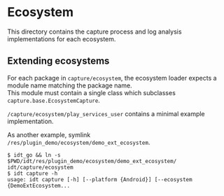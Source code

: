 # Ecosystem

This directory contains the capture process and log analysis implementations for
each ecosystem.

## Extending ecosystems

For each package in `capture/ecosystem`, the ecosystem loader expects a module name matching the package name.  
This module must contain a single class which subclasses `capture.base.EcosystemCapture`.  

`/capture/ecosystem/play_services_user` contains a minimal example implementation.

As another example, symlink `/res/plugin_demo/ecosystem/demo_ext_ecosystem`.

```
$ idt_go && ln -s $PWD/idt/res/plugin_demo/ecosystem/demo_ext_ecosystem/ idt/capture/ecosystem
$ idt capture -h
usage: idt capture [-h] [--platform {Android}] [--ecosystem {DemoExtEcosystem...
```
